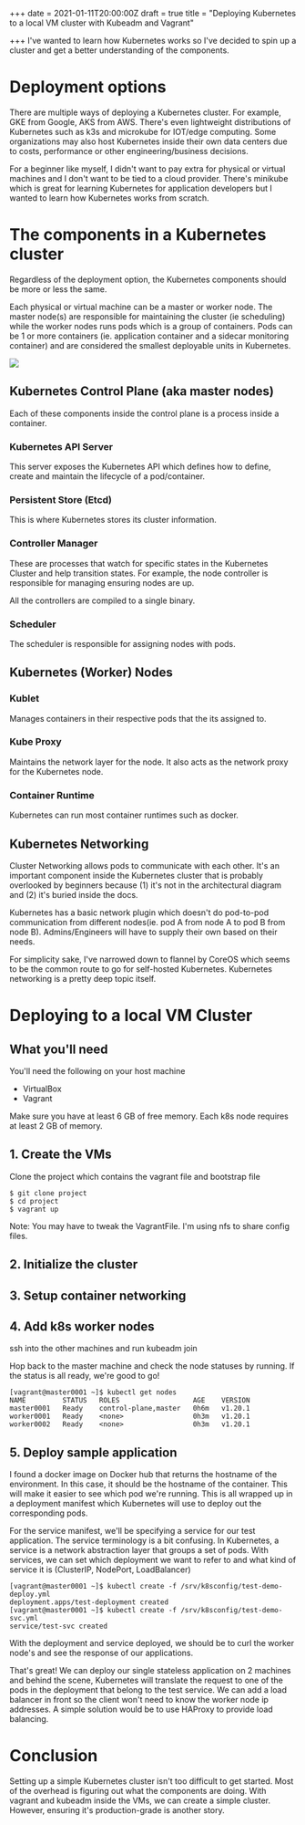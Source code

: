 +++
date = 2021-01-11T20:00:00Z
draft = true
title = "Deploying Kubernetes to a local VM cluster with Kubeadm and Vagrant"

+++
I've wanted to learn how Kubernetes works so I've decided to spin up a cluster and get a better understanding of the components.

# Deployment options

There are multiple ways of deploying a Kubernetes cluster. For example, GKE from Google, AKS from AWS. There's even lightweight distributions of Kubernetes such as k3s and microkube for IOT/edge computing. Some organizations may also host Kubernetes inside their own data centers due to costs, performance or other engineering/business decisions.

For a beginner like myself, I didn't want to pay extra for physical or virtual machines and I don't want to be tied to a cloud provider. There's minikube which is great for learning Kubernetes for application developers but I wanted to learn how Kubernetes works from scratch.

# The components in a Kubernetes cluster

Regardless of the deployment option, the Kubernetes components should be more or less the same.

Each physical or virtual machine can be a master or worker node. The master node(s) are responsible for maintaining the cluster (ie scheduling) while the worker nodes runs pods which is a group of containers. Pods can be 1 or more containers (ie. application container and a sidecar monitoring container) and are considered the smallest deployable units in Kubernetes.

![](https://d33wubrfki0l68.cloudfront.net/2475489eaf20163ec0f54ddc1d92aa8d4c87c96b/e7c81/images/docs/components-of-kubernetes.svg)

## Kubernetes Control Plane (aka master nodes)

Each of these components inside the control plane is a process inside a container.

### Kubernetes API Server

This server exposes the Kubernetes API which defines how to define, create and maintain the lifecycle of a pod/container.

### Persistent Store (Etcd)

This is where Kubernetes stores its cluster information.

### Controller Manager

These are processes that watch for specific states in the Kubernetes Cluster and help transition states. For example, the node controller is responsible for managing ensuring nodes are up.

All the controllers are compiled to a single binary.

### Scheduler

The scheduler is responsible for assigning nodes with pods.

## Kubernetes (Worker) Nodes

### Kublet

Manages containers in their respective pods that the its assigned to.

### Kube Proxy

Maintains the network layer for the node. It also acts as the network proxy for the Kubernetes node.

### Container Runtime

Kubernetes can run most container runtimes such as docker.

## Kubernetes Networking

Cluster Networking allows pods to communicate with each other. It's an important component inside the Kubernetes cluster that is probably overlooked by beginners because (1) it's not in the architectural diagram and (2) it's buried inside the docs.

Kubernetes has a basic network plugin which doesn't do pod-to-pod communication from different nodes(ie. pod A from node A to pod B from node B). Admins/Engineers will have to supply their own based on their needs.

For simplicity sake, I've narrowed down to flannel by CoreOS which seems to be the common route to go for self-hosted Kubernetes. Kubernetes networking is a pretty deep topic itself.

# Deploying to a local VM Cluster

## What you'll need

You'll need the following on your host machine

* VirtualBox
* Vagrant

Make sure you have at least 6 GB of free memory. Each k8s node requires at least 2 GB of memory.

## 1. Create the VMs

Clone the project which contains the vagrant file and bootstrap file

    $ git clone project
    $ cd project
    $ vagrant up

Note: You may have to tweak the VagrantFile. I'm using nfs to share config files.

## 2. Initialize the cluster

## 3. Setup container networking

## 4. Add k8s worker nodes

ssh into the other machines and run kubeadm join

Hop back to the master machine and check the node statuses by running. If the status is all ready, we're good to go!

    [vagrant@master0001 ~]$ kubectl get nodes
    NAME         STATUS   ROLES                  AGE    VERSION
    master0001   Ready    control-plane,master   0h6m   v1.20.1
    worker0001   Ready    <none>                 0h3m   v1.20.1
    worker0002   Ready    <none>                 0h3m   v1.20.1

## 5. Deploy sample application

I found a docker image on Docker hub that returns the hostname of the environment. In this case, it should be the hostname of the container. This will make it easier to see which pod we're running. This is all wrapped up in a deployment manifest which Kubernetes will use to deploy out the corresponding pods.

For the service manifest, we'll be specifying a service for our test application. The service terminology is a bit confusing. In Kubernetes, a service is a network abstraction layer that groups a set of pods. With services, we can set which deployment we want to refer to and what kind of service it is (ClusterIP, NodePort, LoadBalancer)

    [vagrant@master0001 ~]$ kubectl create -f /srv/k8sconfig/test-demo-deploy.yml 
    deployment.apps/test-deployment created
    [vagrant@master0001 ~]$ kubectl create -f /srv/k8sconfig/test-demo-svc.yml 
    service/test-svc created

With the deployment and service deployed, we should be to curl the worker node's and see the response of our applications.

That's great! We can deploy our single stateless application on 2 machines and behind the scene, Kubernetes will translate the request to one of the pods in the deployment that belong to the test service. We can add a load balancer in front so the client won't need to know the worker node ip addresses. A simple solution would be to use HAProxy to provide load balancing.

# Conclusion

Setting up a simple Kubernetes cluster isn't too difficult to get started. Most of the overhead is figuring out what the components are doing. With vagrant and kubeadm inside the VMs, we can create a simple cluster. However, ensuring it's production-grade is another story.